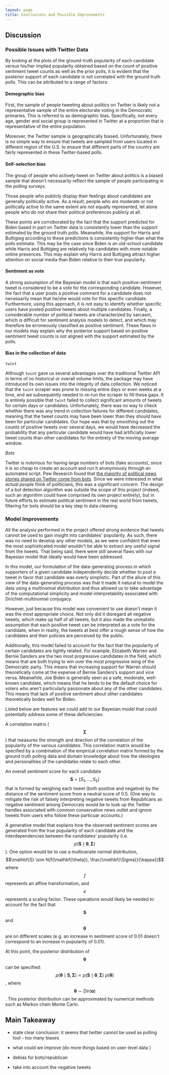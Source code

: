 ```yaml
---
layout: page
title: Conclusions and Possible Improvements
---
```


## Discussion

### Possible Issues with Twitter Data

By looking at the plots of the ground-truth popularity of each candidate versus his/her implied popularity obtained based on the count of positive sentiment tweet counts as well as the prior polls, it is evident that the posterior support of each candidate is not correlated with the ground truth polls. This can be attributed to a range of factors:

#### Demographic bias 

First, the sample of people tweeting about politics on Twitter is likely not a representative sample of the entire electorate voting in the Democratic primaries. This is referred to as demographic bias. Specifically, not every age, gender and social group is represented in Twitter at a proportion that is representative of the entire population.

Moreover, the Twitter sample is geographically biased. Unfortunately, there is no simple way to ensure that tweets are sampled from users located in different region of the U.S. to ensure that different parts of the country are fairly represented in these Twitter-based polls.

#### Self-selection bias 

The group of people who actively tweet on Twitter about politics is a biased sample that doesn't necessarily reflect the sample of people participating in the polling surveys. 

Those people who publicly display their feelings about candidates are generally politically active. As a result, people who are moderate or not politically active to the same extent are not equally represented, let alone people who do not share their political preferences publicly at all.

These points are corroborated by the fact that the support predicted for Biden based in part on Twitter data is consistently lower than the support estimated by the ground truth polls. Meanwhile, the support for Harris and Buttigieg according to these predictions is consistently higher than what the polls estimate. This may be the case since Biden is an old-school candidate while Harris and Buttigieg are relatively hip candidates with more notable online presences. This may explain why Harris and Buttigieg attract higher attention on social media than Biden relative to their true popularity.

#### Sentiment as vote

A strong assumption of the Bayesian model is that each positive-sentiment tweet is considered to be a vote for the corresponding candidate. However, the fact that a user posts a positive comment for a candidate does not necessarily mean that he/she would vote for this specific candidate. Furthermore, using this approach, it is not easy to identify whether specific users have posted positive tweets about multiple candidates. Finally, a considerable number of political tweets are characterized by sarcasm, which is difficult for sentiment analysis models to detect, and which may therefore be erroneously classified as positive sentiment. These flaws in our models may explain why the posterior support based on positive sentiment tweet counts is not aligned with the support estimated by the polls.

#### Bias in the collection of data

`twint`

Although `twint` gave us several advantages over the traditional Twitter API in terms of no historical or overall volume limits, the package may have introduced its own issues into the integrity of data collection. We noticed that the `twint` scraper was prone to missing entire days or even weeks at a time, and we subsequently needed to re-run the scraper to fill these gaps. It is entirely possible that `twint` failed to collect significant amounts of tweets for certain days or candidates. Unfortunately, there was no way to check whether there was any trend in collection failures for different candidates, meaning that the tweet counts may have been lower than they should have been for particular candidates. Our hope was that by smoothing out the counts of positive tweets over several days, we would have decreased the probability that any particular candidate would have had artificially lower tweet counts than other candidates for the entirety of the moving average window.

*Bots*

Twitter is notorious for having large numbers of bots (fake accounts), since it is so cheap to create an account and run it anonymously through an automated script. Pew Research found that [the majority of political news stories shared on Twitter come from bots](https://www.pewresearch.org/fact-tank/2018/04/09/5-things-to-know-about-bots-on-twitter/). Since we were interested in what *actual people* think of politicians, this was a significant concern. The design of a bot detection algorithm was outside the scope of this project (indeed, such an algorithm could have comprised its own project entirely), but in future efforts to estimate political sentiment in the real world from tweets, filtering for bots should be a key step in data cleaning.

### Model Improvements

All the analysis performed in the project offered strong evidence that tweets cannot be used to gain insight into candidates' popularity. As such, there was no need to develop any other models, as we were confident that even the most sophisticated model wouldn't be able to extract any useful signal from the tweets. That being said, there were still several flaws with our Bayesian model that ideally would have been addressed. 

In this model, our formulation of the data-generating process in which supporters of a given candidate independently decide whether to post a tweet in favor that candidate was overly simplistic. Part of the allure of this view of the data-generating process was that it made it natural to model the data using a multinomial distribution and thus allowed us to take advantage of the computational simplicity and model interpretability associated with Dirichlet-multinomial conjugacy. 

However, just because this model was convenient to use doesn't mean it was the most appropriate choice. Not only did it disregard all negative tweets, which make up half of all tweets, but it also made the unrealistic assumption that each positive tweet can be interpreted as a vote for the candidate, when in reality, the tweets at best offer a rough sense of how the candidates and their policies are perceived by the public. 

Additionally, this model failed to account for the fact that the popularity of certain candidates are tightly related. For example, Elizabeth Warren and Bernie Sanders are the two most progressive candidates in the field, which means that are both trying to win over the most progressive wing of the Democratic party. This means that increasing support for Warren should theoretically come at the expense of Bernie Sanders’s support and vice versa. Meanwhile, Joe Biden is generally seen as a safe, moderate, well-known candidate, which means that he tends to be the default choice for voters who aren’t particularly passionate about any of the other candidates. This means that lack of positive sentiment about other candidates theoretically bodes well for Biden.

Listed below are features we could add to our Bayesian model that could potentially address some of these deficiencies: 

A correlation matrix ($$\mathbf{\Sigma}$$) that measures the strength and direction of the correlation of the popularity of the various candidates. This correlation matrix would be specified by a combination of the empirical correlation matrix formed by the ground truth polling data and domain knowledge about how the ideologies and personalities of the candidates relate to each other. 

An overall sentiment score for each candidate $$\mathbf{S} = [S_1, ..., S_5]$$ that is formed by weighing each tweet (both positive and negative) by the distance of the sentiment score from a neutral score of 0.5. (One way to mitigate the risk of falsely interpreting negative tweets from Republicans as negative sentiment among Democrats would be to look up the Twitter handles associated with common conservative news outlet and ignore tweets from users who follow these particuar accounts.)

A generative model that explains how the observed sentiment scores are generated from the true popularity of each candidate and the interdependencies between the candidates' popularity (i.e. $$p(\mathbf{S} \mid \mathbf{\theta}, \mathbf{\Sigma})$$). One option would be to use a multivariate normal distribution, $$\mathbf{S} \sim N(f(\mathbf{\theta}), \frac{\mathbf{\Sigma}}{\kappa})$$ where $$f$$ represents an affine transformation, and $$\kappa$$ represents a scaling factor. These operations would likely be needed to account for the fact that $$\mathbf{S}$$ and $$\mathbf{\theta}$$ are on different scales (e.g. an increase in sentiment score of 0.01 doesn't correspond to an increase in popularity of 0.01). 

At this point, the posterior distribution of $$\mathbf{\theta}$$ can be specified: $$p(\mathbf{\theta} \mid \mathbf{S},\mathbf{\Sigma}) \propto p(\mathbf{S} \mid \mathbf{\theta}, \mathbf{\Sigma}) \ p(\mathbf{\theta})$$, where $$\mathbf{\theta} \sim Dir(\mathbf{\alpha})$$. This posterior distribution can be approximated by numerical methods such as Markov chain Monte Carlo.

## Main Takeaway



- state clear conclusion: it seems that twitter cannot be used as polling tool - too many biases 

- what could we improve (do more things based on user-level data )
- debias for bots/republican 
- take into account the negative tweets


